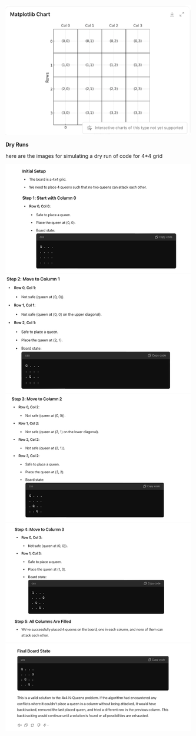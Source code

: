 ![Grid Layout in terms of rows and cols for 4*4 board ](../images/backtracking/4*5-grid-chart.png)

**Dry Runs**

here are the images for simulating a dry run of code for 4\*4 grid

![Dry Run - Step 1 ](../images/backtracking/4*4-dry-run-1.png)
![Dry Run - Step 2 ](../images/backtracking/4*4-dry-run-2.png)
![Dry Run - Step 3 ](../images/backtracking/4*4-dry-run-3.png)
![Dry Run - Step 4 ](../images/backtracking/4*4-dry-run-4.png)
![Dry Run - Final State ](../images/backtracking/4*4-dry-run-5.png)
